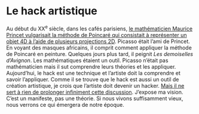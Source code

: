 # Le hack artistique

Au début du XX<sup>e</sup> siècle, dans les cafés parisiens, [le mathématicien Maurice Princet vulgarisait la méthode de Poincaré qui consistait à représenter un objet 4D à l’aide de plusieurs projections 2D](http://www.newscientist.com/channel/being-human/mg19526231.900-second-sight-les-demoiselles-davignon.html). Picasso était l’ami de Princet. En voyant des masques africains, il comprit comment appliquer la méthode de Poincaré en peinture. Quelques jours plus tard, il peignit *Les demoiselles d’Avignon*. Les mathématiques étaient un outil. Picasso n’était pas mathématicien mais il sut comprendre leurs théories et les appliquer. Aujourd’hui, le hack est une technique et l’artiste doit la comprendre et savoir l’appliquer. Comme il se trouve que le hack est aussi un outil de création artistique, je crois que l’artiste doit devenir un hacker. [Mais il ne sert à rien de prolonger infiniment cette discussion](http://blog.tcrouzet.com/2007/10/12/culture-et-technologie/). J’expose ma vision. C’est un manifeste, pas une théorie. Si nous vivons suffisamment vieux, nous verrons ce qui émergera de notre époque.
